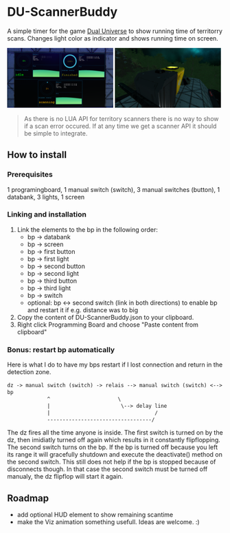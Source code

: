 # DU-ScannerBuddy

A simple timer for the game [Dual Universe](https://www.dualuniverse.game/) to show running time of territorry scans. Changes light color as indicator and shows running time on screen.
<p float="left" width="100%">
  <img src="https://github.com/Merl/DU-ScannerBuddy/raw/main/Du-ScannerBuddy-Screen.png" width="49%" />
  <img src="https://github.com/Merl/DU-ScannerBuddy/raw/main/Du-ScannerBuddy-Scannerlight.png" width="49%" /> 
</p>

> As there is no LUA API for territory scanners there is no way to show if a scan error occured. If at any time we get a scanner API it should be simple to integrate.

## How to install
### Prerequisites
1 programingboard, 1 manual switch (switch), 3 manual switches (button), 1 databank, 3 lights, 1 screen

### Linking and installation
1. Link the elements to the bp in the following order:
   - bp -> databank
   - bp -> screen
   - bp -> first button
   - bp -> first light
   - bp -> second button
   - bp -> second light
   - bp -> third button
   - bp -> third light
   - bp -> switch
   - optional: bp <-> second switch (link in both directions) to enable bp and restart it if e.g. distance was to big
2. Copy the content of DU-ScannerBuddy.json to your clipboard. 
3. Right click Programming Board and choose "Paste content from clipboard"

### Bonus: restart bp automatically
Here is what I do to have my bps restart if I lost connection and return in the detection zone.

    dz -> manual switch (switch) -> relais --> manual switch (switch) <--> bp
                 ^                      \
                 |                       \--> delay line
                 |                                  /
                 ----------------------------------/

The dz fires all the time anyone is inside. The first switch is turned on by the dz, then imidiatly turned off again which results in it constantly flipflopping. The second switch turns on the bp. If the bp is turned off because you left its range it will gracefully shutdown and execute the deactivate() method on the second switch.
This still does not help if the bp is stopped because of disconnects though. In that case the second switch must be turned off manualy, the dz flipflop will start it again.

## Roadmap
- add optional HUD element to show remaining scantime
- make the Viz animation something usefull. Ideas are welcome. :)
